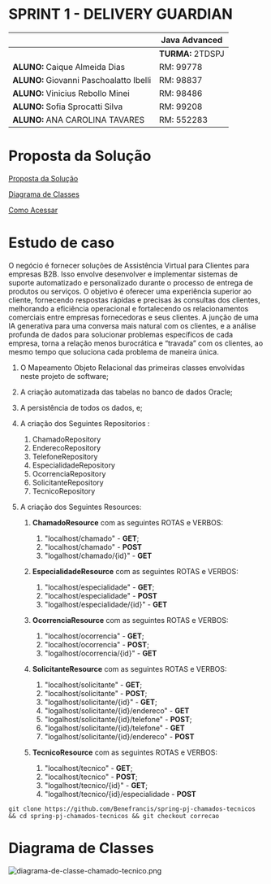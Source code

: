 # SPRINT 1 - DELIVERY GUARDIAN

|          | **Java Advanced** |
|------------------------------------------|-------------------|
|| **TURMA:** 2TDSPJ |
| **ALUNO:** Caique Almeida Dias | RM: 99778        |
| **ALUNO:** Giovanni Paschoalatto Ibelli | RM: 98837     |
| **ALUNO:** Vinicius Rebollo Minei | RM: 98486         |
| **ALUNO:** Sofia Sprocatti Silva | RM: 99208        |
| **ALUNO:** ANA CAROLINA TAVARES | RM: 552283       |


# Proposta da Solução


[Proposta da Solução ](#_Proposta_da_Solução)

[Diagrama de Classes ](#_Diagrama_de_Classes)

[Como Acessar ](#_Como_Acessar)

<a id="#_Proposta_da_Solução"></a>

# Estudo de caso


O negócio é fornecer soluções de Assistência Virtual para Clientes para
empresas B2B. Isso envolve desenvolver e implementar sistemas de suporte
automatizado e personalizado durante o processo de entrega de produtos ou
serviços. O objetivo é oferecer uma experiência superior ao cliente, fornecendo
respostas rápidas e precisas às consultas dos clientes, melhorando a eficiência
operacional e fortalecendo os relacionamentos comerciais entre empresas
fornecedoras e seus clientes.
A junção de uma IA generativa para uma conversa mais natural com os
clientes, e a análise profunda de dados para solucionar problemas específicos
de cada empresa, torna a relação menos burocrática e “travada” com os
clientes, ao mesmo tempo que soluciona cada problema de maneira única.


1. O Mapeamento Objeto Relacional das primeiras classes envolvidas neste projeto de software;

2. A criação automatizada das tabelas no banco de dados Oracle;

3. A persistência de todos os dados, e;

4. A criação dos Seguintes Repositorios :

   1. ChamadoRepository
   2. EnderecoRepository
   3. TelefoneRepository
   4. EspecialidadeRepository
   5. OcorrenciaRepository
   6. SolicitanteRepository
   7. TecnicoRepository

5. A criação dos Seguintes Resources:

   1. **ChamadoResource** com as seguintes ROTAS e VERBOS:
      1. "localhost/chamado" - **GET**;
      2. "localhost/chamado" - **POST**
      3. "logalhost/chamado/{id}" - **GET**
    
   2. **EspecialidadeResource** com as seguintes ROTAS e VERBOS:
      1. "localhost/especialidade" - **GET**;
      2. "localhost/especialidade" - **POST**
      3. "logalhost/especialidade/{id}" - **GET**
      
   3. **OcorrenciaResource** com as seguintes ROTAS e VERBOS:
      1. "localhost/ocorrencia" - **GET**;
      2. "localhost/ocorrencia" - **POST**;
      3. "logalhost/ocorrencia/{id}" - **GET**

   4. **SolicitanteResource** com as seguintes ROTAS e VERBOS:
      1. "localhost/solicitante" - **GET**;
      2. "localhost/solicitante" - **POST**;
      3. "logalhost/solicitante/{id}" - **GET**;
      4. "logalhost/solicitante/{id}/endereco" - **GET**
      5. "logalhost/solicitante/{id}/telefone" - **POST**;
      6. "logalhost/solicitante/{id}/telefone" - **GET**
      7. "logalhost/solicitante/{id}/endereco" - **POST**
     
   5. **TecnicoResource** com as seguintes ROTAS e VERBOS:
      1. "localhost/tecnico" - **GET**;
      2. "localhost/tecnico" - **POST**;
      3. "logalhost/tecnico/{id}" - **GET**;
      4. "logalhost/tecnico/{id}/especialidade - **POST**


<a id="#_Como_Acessar"></a>
```shell
git clone https://github.com/Benefrancis/spring-pj-chamados-tecnicos && cd spring-pj-chamados-tecnicos && git checkout correcao
```

<a id="_Diagrama_de_Classes"></a>

# Diagrama de Classes
![diagrama-de-classe-chamado-tecnico.png](documentacao%2Fdiagrama-de-classe-chamado-tecnico.png)

